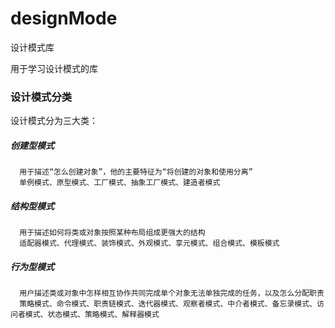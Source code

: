 # designMode
设计模式库

用于学习设计模式的库
### 设计模式分类

  设计模式分为三大类：
 
  ##### 创建型模式
      用于描述“怎么创建对象”，他的主要特征为“将创建的对象和使用分离”
      单例模式、原型模式、工厂模式、抽象工厂模式、建造者模式
  ##### 结构型模式
      用于描述如何将类或对象按照某种布局组成更强大的结构
      适配器模式、代理模式、装饰模式、外观模式、享元模式、组合模式、模板模式 
  ##### 行为型模式
      用户描述类或对象中怎样相互协作共同完成单个对象无法单独完成的任务，以及怎么分配职责
      策略模式、命令模式、职责链模式、迭代器模式、观察者模式、中介者模式、备忘录模式、访问者模式、状态模式、策略模式、解释器模式

